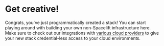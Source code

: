 # Get creative!

Congrats, you've just programmatically created a stack! You can start playing around with building your own non-Spacelift infrastructure here. Make sure to check out our integrations with [various cloud providers](https://docs.spacelift.io/integrations/cloud-providers) to give your new stack credential-less access to your cloud environments.
